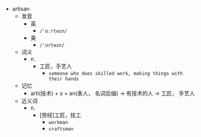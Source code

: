 - artisan
  - 发音
    - 英
      - `/'ɑːrtəzn/`
    - 美
      - `/'ɑrtəzn/`
  - 词义
    - n.
      - 工匠，手艺人
        - `someone who does skilled work, making things with their hands`
  - 记忆
    - arti(技术) + s + an(表人， 名词后缀) → 有技术的人 → 工匠， 手艺人
  - 近义词
    - n.
      - [劳经]工匠，技工
        - `workman`
        - `craftsman`

